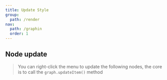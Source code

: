 ```yaml
---
title: Update Style
group:
  path: /render
nav:
  path: /graphin
  order: 1
---
```


## Node update

> You can right-click the menu to update the following nodes, the core is to call the `graph.updateItem()` method

<code src='./node.tsx'>
